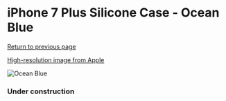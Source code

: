 # iPhone 7 Plus Silicone Case - Ocean Blue

[Return to previous page](/iphone_7)

[High-resolution image from Apple](https://store.storeimages.cdn-apple.com/8756/as-images.apple.com/is/MMT02?wid=4500&hei=4500&fmt=png)

<div style="width: 384px"><img src="/everypreview/MMT02.png" alt="Ocean Blue"></div>

### Under construction
